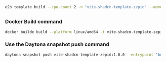 
```bash
e2b template build --cpu-count 2 -n "vite-shadcn-template-zepid" --memory-mb 4096 -c "cd /home/user/vite-shadcn-template-zepid"
```

## 

### Docker Build command
```bash
docker buildx build --platform linux/amd64 -t vite-shadcn-template-zepid:1.0.0 -f Dockerfile .
```

### Use the Daytona snapshot push command
```bash
daytona snapshot push vite-shadcn-template-zepid:1.0.0 --entrypoint "bun run dev --host 0.0.0.0" --name vite-shadcn-template-zepid:1.0.0 --cpu 2 --memory 4 --disk 1
```